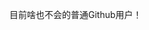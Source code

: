 目前啥也不会的普通Github用户！

<!---
DIM0x/DIM0x is a ✨ special ✨ repository because its `README.md` (this file) appears on your GitHub profile.
You can click the Preview link to take a look at your changes.
--->
